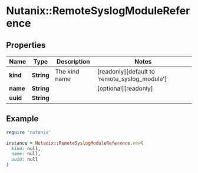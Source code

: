 # Nutanix::RemoteSyslogModuleReference

## Properties

| Name | Type | Description | Notes |
| ---- | ---- | ----------- | ----- |
| **kind** | **String** | The kind name | [readonly][default to &#39;remote_syslog_module&#39;] |
| **name** | **String** |  | [optional][readonly] |
| **uuid** | **String** |  |  |

## Example

```ruby
require 'nutanix'

instance = Nutanix::RemoteSyslogModuleReference.new(
  kind: null,
  name: null,
  uuid: null
)
```

